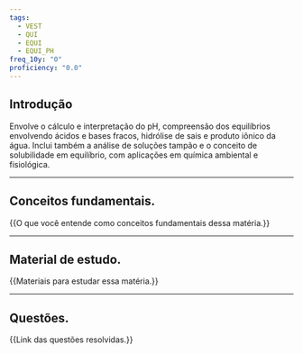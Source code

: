 ```yaml
---
tags:
  - VEST
  - QUI
  - EQUI
  - EQUI_PH
freq_10y: "0"
proficiency: "0.0"
---
```

## Introdução

Envolve o cálculo e interpretação do pH, compreensão dos equilíbrios envolvendo ácidos e bases fracos, hidrólise de sais e produto iônico da água. Inclui também a análise de soluções tampão e o conceito de solubilidade em equilíbrio, com aplicações em química ambiental e fisiológica.

--- 
## Conceitos fundamentais.

{{O que você entende como conceitos fundamentais dessa matéria.}}

---
## Material de estudo.

{{Materiais para estudar essa matéria.}}

--- 
## Questões.

{{Link das questões resolvidas.}}